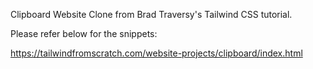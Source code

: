 Clipboard Website Clone from Brad Traversy's Tailwind CSS tutorial.

Please refer below for the snippets:

https://tailwindfromscratch.com/website-projects/clipboard/index.html
